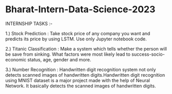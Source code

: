 # Bharat-Intern-Data-Science-2023

INTERNSHIP TASKS :- 

1.) Stock Prediction : Take stock price of any company you want and predicts its price by using LSTM.
    Use only Jupyter notebook code.

2.) Titanic Classification : Make a system which tells whether the person will be save from sinking. What factors were most likely lead to success-socio-economic status, age, gender and more.

3.) Number Recognition : Handwritten digit recognition system not only detects scanned images of handwritten digits.Handwritten digit recognition using MNIST dataset is a major project made with the help of Neural Network. It basically detects the scanned images of handwritten digits.
